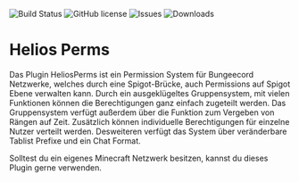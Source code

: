 ![Build Status](https://github.com/Teeage/heliosperms/workflows/HeliosPerms%20builds/badge.svg)
![GitHub license](https://img.shields.io/github/license/Teeage/heliosperms)
![Issues](https://img.shields.io/github/issues/Teeage/heliosperms)
![Downloads](https://img.shields.io/github/downloads/Teeage/heliosperms/total)

# Helios Perms

Das Plugin HeliosPerms ist ein Permission System für Bungeecord Netzwerke, welches durch eine Spigot-Brücke, auch Permissions auf Spigot Ebene verwalten kann. Durch ein ausgeklügeltes Gruppensystem, mit vielen Funktionen können die Berechtigungen ganz einfach zugeteilt werden. Das Gruppensystem verfügt außerdem über die Funktion zum Vergeben von Rängen auf Zeit.
Zusätzlich können individuelle Berechtigungen für einzelne Nutzer verteilt werden.
Desweiteren verfügt das System über veränderbare Tablist Prefixe und ein Chat Format.

Solltest du ein eigenes Minecraft Netzwerk besitzen, kannst du dieses Plugin gerne verwenden.
